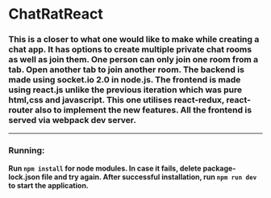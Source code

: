 # ChatRatReact

### This is a closer to what one would like to make while creating a chat app. It has options to create multiple private chat rooms as well as join them. One person can only join one room from a tab. Open another tab to join another room. The backend is made using socket.io 2.0 in node.js. The frontend is made using react.js unlike the previous iteration which was pure html,css and javascript. This one utilises react-redux, react-router also to implement the new features. All the frontend is served via webpack dev server.

<hr/>

### Running:

**Run `npm install` for node modules. In case it fails, delete package-lock.json file and try again. After successful installation, run `npm run dev` to start the application.**

